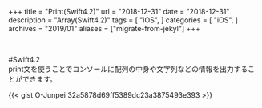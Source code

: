 +++
title = "Print(Swift4.2)"
url = "2018-12-31"
date = "2018-12-31"
description = "Array(Swift4.2)"
tags = [
  "iOS",
]
categories = [
    "iOS",
]
archives = "2019/01"
aliases = ["migrate-from-jekyl"]
+++

<br>

#Swift4.2  
print文を使うことでコンソールに配列の中身や文字列などの情報を出力することができます。


{{< gist O-Junpei 32a5878d69ff5389dc23a3875493e393 >}}
